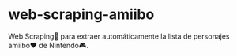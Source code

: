 # web-scraping-amiibo
Web Scraping🚀 para extraer automáticamente la lista de personajes amiibo♥️ de Nintendo🎮.
